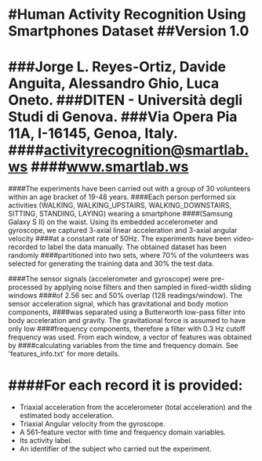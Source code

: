 #Human Activity Recognition Using Smartphones Dataset
##Version 1.0
==================================================================
###Jorge L. Reyes-Ortiz, Davide Anguita, Alessandro Ghio, Luca Oneto.
###DITEN - Università degli Studi di Genova.
###Via Opera Pia 11A, I-16145, Genoa, Italy.
####activityrecognition@smartlab.ws
####www.smartlab.ws
==================================================================

####The experiments have been carried out with a group of 30 volunteers within an age bracket of 19-48 years.
####Each person performed six activities (WALKING, WALKING_UPSTAIRS, WALKING_DOWNSTAIRS, SITTING, STANDING, LAYING) wearing a smartphone 
####(Samsung Galaxy S II) on the waist. Using its embedded accelerometer and gyroscope, we captured 3-axial linear acceleration and 3-axial angular velocity 
####at a constant rate of 50Hz. The experiments have been video-recorded to label the data manually. The obtained dataset has been randomly 
####partitioned into two sets, where 70% of the volunteers was selected for generating the training data and 30% the test data. 

####The sensor signals (accelerometer and gyroscope) were pre-processed by applying noise filters and then sampled in fixed-width sliding windows 
####of 2.56 sec and 50% overlap (128 readings/window). The sensor acceleration signal, which has gravitational and body motion components, 
####was separated using a Butterworth low-pass filter into body acceleration and gravity. The gravitational force is assumed to have only low 
####frequency components, therefore a filter with 0.3 Hz cutoff frequency was used. From each window, a vector of features was obtained by 
####calculating variables from the time and frequency domain. See 'features_info.txt' for more details. 

####For each record it is provided:
======================================

* Triaxial acceleration from the accelerometer (total acceleration) and the estimated body acceleration.
* Triaxial Angular velocity from the gyroscope. 
* A 561-feature vector with time and frequency domain variables. 
* Its activity label. 
* An identifier of the subject who carried out the experiment.

